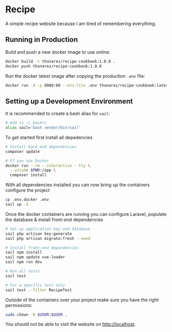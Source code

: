 # Recipe
A simple recipe website because I am tired of remembering everything.

## Running in Production
Build and push a new docker image to use online:

```bash
docker build -t thunarez/recipe-cookbook:1.0.0 .
docker push thunarez/recipe-cookbook:1.0.0
```
Run the docker latest image after copying the production `.env` file:

```bash
docker run -d -p 8080:80 --env-file .env thunarez/recipe-cookbook:latest
```

## Setting up a Development Environment
It is recommended to create a bash alias for `sail`:
```bash
# Add to ~/.bashrc
alias sail='bash vendor/bin/sail'
```

To get started first install all depedencies

```bash
# Install back-end dependencies
composer update

# If you use Docker
docker run --rm --interactive --tty \
  --volume $PWD:/app \
  composer install
```

With all dependencies installed you can now bring up the containers configure the project

```bash
cp .env.docker .env
sail up -d
```

Once the docker containers are running you can configure Laravel, populate the database & install front-end dependencies

```bash
# Set up application key and database
sail php artisan key:generate
sail php artisan migrate:fresh --seed

# Install front-end dependencies
sail npm install
sail npm update vue-loader
sail npm run dev

# Run all tests
sail test

# For a specific test only
sail test --filter RecipeTest
```

Outside of the containers over your project make sure you have the right permissions:

```bash
sudo chown -R $USER:$USER .
```

You should not be able to visit the website on [http://localhost](http://localhost).
